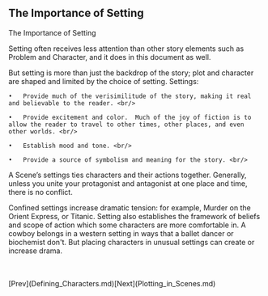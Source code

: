 ## The Importance of Setting ##
The Importance of Setting <br/>

Setting often receives less attention than other story elements such as Problem and Character, and it does in this document as well. <br/>

But setting is more than just the backdrop of the story; plot and character are shaped and limited by the choice of setting.  Settings: <br/>

	•	Provide much of the verisimilitude of the story, making it real and believable to the reader. <br/>

	•	Provide excitement and color.  Much of the joy of fiction is to allow the reader to travel to other times, other places, and even other worlds. <br/>

	•	Establish mood and tone. <br/>

	•	Provide a source of symbolism and meaning for the story. <br/>


A Scene’s settings ties characters and their actions together.  Generally, unless you unite your protagonist and antagonist at one place and time, there is no conflict.   <br/>

Confined settings increase dramatic tension: for example, Murder on the Orient Express, or Titanic.  Setting also establishes the framework of beliefs and scope of action which some characters are more comfortable in.  A cowboy belongs in a western setting in ways that a ballet dancer or biochemist don't.  But placing characters in unusual settings can create or increase drama. <br/>

 <br/>
 <br/>
[Prev](Defining_Characters.md)[Next](Plotting_in_Scenes.md) <br/>
